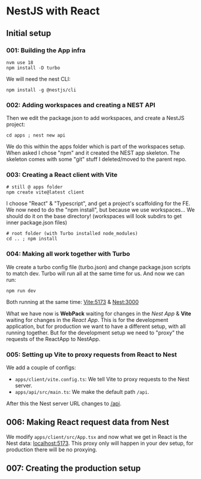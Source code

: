 # NestJS with React

## Initial setup

### 001: Building the App infra

```
nvm use 18
npm install -D turbo
```

We will need the nest CLI:

```
npm install -g @nestjs/cli
```

### 002: Adding workspaces and creating a NEST API

Then we edit the package.json to add workspaces, and create a NestJS project:

```
cd apps ; nest new api
```

We do this within the apps folder which is part of the workspaces setup.
When asked I chose "npm" and it created the NEST app skeleton.
The skeleton comes with some "git" stuff I deleted/moved to the parent repo.

### 003: Creating a React client with Vite

```
# still @ apps folder
npm create vite@latest client
```

I choose "React" & "Typescript", and get a project's scaffolding for the FE.
We now need to do the "npm install", but because we use workspaces... We should do it on the base directory!
	(workspaces will look subdirs to get inner package.json files)

```
# root folder (with Turbo installed node_modules)
cd .. ; npm install
```

### 004: Making all work together with Turbo

We create a turbo config file (turbo.json) and change package.json scripts to match dev.
Turbo will run all at the same time for us.
And now we can run:

```
npm run dev
```

Both running at the same time: [Vite:5173](http://localhost:5173/) & [Nest:3000](http://localhost:3000/)

What we have now is **WebPack** waiting for changes in the *Nest App* & **Vite** waiting for changes in the *React App*.
This is for the development application, but for production we want to have a different setup, with all running together.
But for the development setup we need to "proxy" the requests of the ReactApp to NestApp.

### 005: Setting up Vite to proxy requests from React to Nest

We add a couple of configs:

- `apps/client/vite.config.ts`: We tell Vite to proxy requests to the Nest server.
- `apps/api/src/main.ts`: We make the default path `/api`.

After this the Nest server URL changes to [/api](http://localhost:3000/api/).

## 006: Making React request data from Nest

We modify `apps/client/src/App.tsx` and now what we get in React is the Nest data: [localhost:5173](http://localhost:5173/).
This proxy only will happen in your dev setup, for production there will be no proxying.

## 007: Creating the production setup

